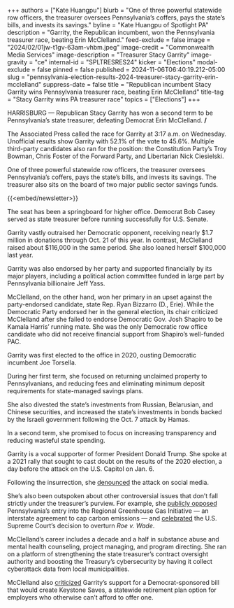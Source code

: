 +++
authors = ["Kate Huangpu"]
blurb = "One of three powerful statewide row officers, the treasurer oversees Pennsylvania’s coffers, pays the state’s bills, and invests its savings."
byline = "Kate Huangpu of Spotlight PA"
description = "Garrity, the Republican incumbent, won the Pennsylvania treasurer race, beating Erin McClelland."
feed-exclude = false
image = "2024/02/01jw-t1gv-63am-vhbm.jpeg"
image-credit = "Commonwealth Media Services"
image-description = "Treasurer Stacy Garrity"
image-gravity = "ce"
internal-id = "SPLTRESRES24"
kicker = "Elections"
modal-exclude = false
pinned = false
published = 2024-11-06T06:40:19.212-05:00
slug = "pennsylvania-election-results-2024-treasurer-stacy-garrity-erin-mcclelland"
suppress-date = false
title = "Republican incumbent Stacy Garrity wins Pennsylvania treasurer race, beating Erin McClelland"
title-tag = "Stacy Garrity wins PA treasurer race"
topics = ["Elections"]
+++

HARRISBURG — Republican Stacy Garrity has won a second term to be Pennsylvania’s state treasurer, defeating Democrat Erin McClelland. <strong>/</strong>

The Associated Press called the race for Garrity at 3:17 a.m. on Wednesday. Unofficial results show Garrity with 52.1% of the vote to 45.6%. Multiple third-party candidates also ran for the position: the Constitution Party’s Troy Bowman, Chris Foster of the Forward Party, and Libertarian Nick Ciesielski.

One of three powerful statewide row officers, the treasurer oversees Pennsylvania’s coffers, pays the state’s bills, and invests its savings. The treasurer also sits on the board of two major public sector savings funds.

{{<embed/newsletter>}}

The seat has been a springboard for higher office. Democrat Bob Casey served as state treasurer before running successfully for U.S. Senate.

Garrity vastly outraised her Democratic opponent, receiving nearly $1.7 million in donations through Oct. 21 of this year. In contrast, McClelland raised about $116,000 in the same period. She also loaned herself $100,000 last year.

Garrity was also endorsed by her party and supported financially by its major players, including a political action committee funded in large part by Pennsylvania billionaire Jeff Yass.

McClelland, on the other hand, won her primary in an upset against the party-endorsed candidate, state Rep. Ryan Bizzarro (D., Erie). While the Democratic Party endorsed her in the general election, its chair criticized McClelland after she failed to endorse Democratic Gov. Josh Shapiro to be Kamala Harris’ running mate. She was the only Democratic row office candidate who did not receive financial support from Shapiro’s well-funded PAC.

Garrity was first elected to the office in 2020, ousting Democratic incumbent Joe Torsella.

During her first term, she focused on returning unclaimed property to Pennsylvanians, and reducing fees and eliminating minimum deposit requirements for state-managed savings plans.

She also divested the state’s investments from Russian, Belarusian, and Chinese securities, and increased the state’s investments in bonds backed by the Israeli government following the Oct. 7 attack by Hamas.

In a second term, she promised to focus on increasing transparency and reducing wasteful state spending.

Garrity is a vocal supporter of former President Donald Trump. She spoke at a 2021 rally that sought to cast doubt on the results of the 2020 election, a day before the attack on the U.S. Capitol on Jan. 6.

Following the insurrection, she <a href="https://www.erienewsnow.com/story/50303663/bizzarro-targets-treasurer-garrity-for-january-5th-2021-harrisburg-protest">denounced</a> the attack on social media.

She’s also been outspoken about other controversial issues that don’t fall strictly under the treasurer’s purview. For example, she <a href="https://x.com/GarrityForPA/status/1750237535689744558">publicly opposed</a> Pennsylvania’s entry into the Regional Greenhouse Gas Initiative — an interstate agreement to cap carbon emissions — and <a href="https://www.facebook.com/GarrityForPA/posts/pfbid02ryrBU9upyCGeZqQtn8cPMsaCDb4ESp4BKCk44cbMNEz6UjfGQrrp9faaUb33TKW2l?rdid=Y5CoHbQOEya2EyHV">celebrated</a> the U.S. Supreme Court’s decision to overturn <em>Roe v. Wade</em>.

McClelland’s career includes a decade and a half in substance abuse and mental health counseling, project managing, and program directing. She ran on a platform of strengthening the state treasurer’s contract oversight authority and boosting the Treasury’s cybersecurity by having it collect cyberattack data from local municipalities.

McClelland also <a href="https://img1.wsimg.com/blobby/go/6b9fb9ca-e3c0-4b50-994d-f4d9f377c896/Final.pdf">criticized</a> Garrity’s support for a Democrat-sponsored bill that would create Keystone Saves, a statewide retirement plan option for employers who otherwise can’t afford to offer one.


